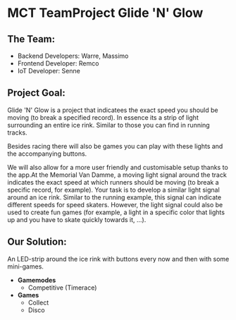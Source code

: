 # MCT TeamProject Glide 'N' Glow

## The Team:

- Backend Developers: Warre, Massimo <br>
- Frontend Developer: Remco <br>
- IoT Developer: Senne


## Project Goal:

Glide 'N' Glow is a project that indicatees the exact speed you should be moving (to break a specified record). In essence its a strip of light surrounding an entire ice rink. Similar to those you can find in running tracks.

Besides racing there will also be games you can play with these lights and the accompanying buttons.

We will also allow for a more user friendly and customisable setup thanks to the app.At the Memorial Van Damme, a moving light signal around the track indicates the exact speed at which runners should be moving (to break a specific record, for example). Your task is to develop a similar light signal around an ice rink. Similar to the running example, this signal can indicate different speeds for speed skaters. However, the light signal could also be used to create fun games (for example, a light in a specific color that lights up and you have to skate quickly towards it, ...).

## Our Solution:

An LED-strip around the ice rink with buttons every now and then with some mini-games.

- **Gamemodes**
    - Competitive (Timerace)
- **Games**
    - Collect
    - Disco

